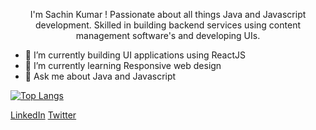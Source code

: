 <p align="center"> I'm Sachin Kumar ! Passionate about all things Java and Javascript development. 
Skilled in building backend services using content management software's and developing UIs. </p> 

- 🔭 I’m currently building UI applications using ReactJS
- 🌱 I’m currently learning Responsive web design
- &#128102; Ask me about Java and Javascript

[![Top Langs](https://github-readme-stats.vercel.app/api/top-langs/?username=sachinkumar579)](https://github.com/sachinkumar579/github-readme-stats)

[LinkedIn](https://www.linkedin.com/in/sachuration/)  [Twitter](https://twitter.com/sachuration)
